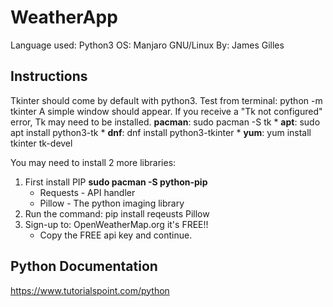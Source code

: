 # WeatherApp
Language used: Python3
OS: Manjaro GNU/Linux
By: James Gilles
## Instructions
Tkinter should come by default with python3.
Test from terminal: python -m tkinter
A simple window should appear. If you receive a "Tk not configured" error, Tk may need to be installed.
	 **pacman**: sudo pacman -S tk
	* __apt__: sudo apt install python3-tk
	* __dnf__: dnf install python3-tkinter
	* __yum__: yum install tkinter tk-devel
	
You may need to install 2 more libraries: 
1) First install PIP **sudo pacman -S python-pip** 
	* Requests - API handler
	* Pillow - The python imaging library
2) Run the command: pip install reqeusts Pillow
3) Sign-up to: OpenWeatherMap.org it's FREE!!
	* Copy the FREE api key and continue.


## Python Documentation
https://www.tutorialspoint.com/python
